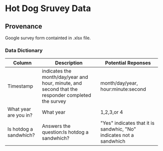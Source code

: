 # Hot Dog Sruvey Data
## Provenance

Google survey form containted in .xlsx file.

### Data Dictionary
| Column| Description| Potential Reponses|                   
|-------|------------|-------------------|
| Timestamp | indicates the month/day/year and hour, minute, and second that the responder completed the survey |month/day/year, hour:minute:second|
| What year are you in?| What year| 1,2,3,or 4| 
| Is hotdog a sandwhich?| Answers the question:Is hotdog a sandwhich?| "Yes" indicates that it is sandwhic, "No" indicates not a sandwhich |
